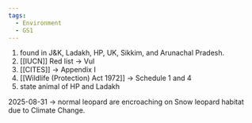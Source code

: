 ```yaml
---
tags:
  - Environment
  - GS1
---
```

1. found in J&K, Ladakh, HP, UK, Sikkim, and Arunachal Pradesh.
2. [[IUCN]] Red list -> Vul
3. [[CITES]] -> Appendix I
4. [[Wildlife (Protection) Act 1972]] -> Schedule 1 and 4
5. state animal of HP and Ladakh

2025-08-31 -> normal leopard are encroaching on Snow leopard habitat due to Climate Change.
